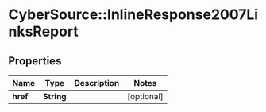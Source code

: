 # CyberSource::InlineResponse2007LinksReport

## Properties
Name | Type | Description | Notes
------------ | ------------- | ------------- | -------------
**href** | **String** |  | [optional] 



